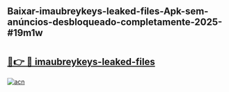 ## Baixar-imaubreykeys-leaked-files-Apk-sem-anúncios-desbloqueado-completamente-2025-#19m1w

# <h2><a href="https://ainizakaria.my?title=imaubreykeys-leaked-files&ref=22M">🔗👉 🔴 imaubreykeys-leaked-files</a></h2>

[![acn](https://github.com/user-attachments/assets/0f9c940e-d8b0-45ae-aac7-cd30a18b3e1c)](https://ainizakaria.my?title=imaubreykeys-leaked-files&ref=22M)

